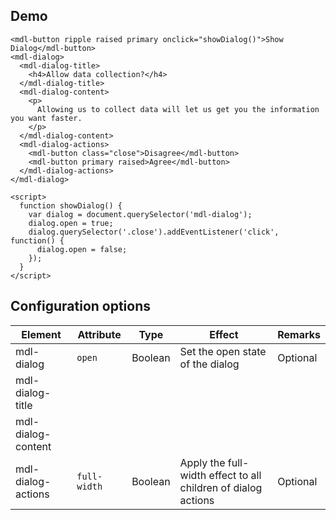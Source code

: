 ## Demo

```html_demo
<mdl-button ripple raised primary onclick="showDialog()">Show Dialog</mdl-button>
<mdl-dialog>
  <mdl-dialog-title>
    <h4>Allow data collection?</h4>
  </mdl-dialog-title>
  <mdl-dialog-content>
    <p>
      Allowing us to collect data will let us get you the information you want faster.
    </p>
  </mdl-dialog-content>
  <mdl-dialog-actions>
    <mdl-button class="close">Disagree</mdl-button>
    <mdl-button primary raised>Agree</mdl-button>
  </mdl-dialog-actions>
</mdl-dialog>

<script>
  function showDialog() {
    var dialog = document.querySelector('mdl-dialog');
    dialog.open = true;
    dialog.querySelector('.close').addEventListener('click', function() {
      dialog.open = false;
    });
  }
</script>
```

## Configuration options

| Element | Attribute | Type | Effect | Remarks |
|---------|-----------|------|--------|---------|
| mdl-dialog | `open` | Boolean | Set the open state of the dialog | Optional |
| mdl-dialog-title |  |  |  |  |
| mdl-dialog-content |  |  |  |  |
| mdl-dialog-actions | `full-width` | Boolean | Apply the full-width effect to all children of dialog actions | Optional |
